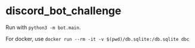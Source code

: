 # discord_bot_challenge

Run with `python3 -m bot.main`.

For docker, use `docker run --rm -it -v $(pwd)/db.sqlite:/db.sqlite dbc`
